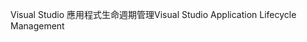 <span data-ttu-id="66b9f-101">Visual Studio 應用程式生命週期管理</span><span class="sxs-lookup"><span data-stu-id="66b9f-101">Visual Studio Application Lifecycle Management</span></span>